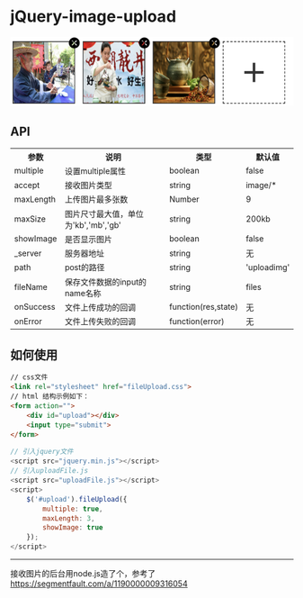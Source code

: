 # jQuery-image-upload

![](demo.png)

## API

<table>
        <tr>
            <th>参数</th>
            <th>说明</th>
            <th>类型</th>
            <th>默认值</th>
        </tr>
        <tr>
            <td>multiple</td>
            <td>设置multiple属性</td>
            <td>boolean</td>
            <td>false</td>
        </tr>
        <tr>
            <td>accept</td>
            <td>接收图片类型</td>
            <td>string</td>
            <td>image/*</td>
        </tr>
        <tr>
            <td>maxLength</td>
            <td>上传图片最多张数</td>
            <td>Number</td>
            <td>9</td>
        </tr>
        <tr>
            <td>maxSize</td>
            <td>图片尺寸最大值，单位为'kb','mb','gb'</td>
            <td>string</td>
            <td>200kb</td>
        </tr>
        <tr>
            <td>showImage</td>
            <td>是否显示图片</td>
            <td>boolean</td>
            <td>false</td>
        </tr>
        <tr>
            <td>_server</td>
            <td>服务器地址</td>
            <td>string</td>
            <td>无</td>
        </tr>
        <tr>
            <td>path</td>
            <td>post的路径</td>
            <td>string</td>
            <td>'uploadimg'</td>
        </tr>
        <tr>
            <td>fileName</td>
            <td>保存文件数据的input的name名称</td>
            <td>string</td>
            <td>files</td>
        </tr>
        <tr>
            <td>onSuccess</td>
            <td>文件上传成功的回调</td>
            <td>function(res,state)</td>
            <td>无</td>
        </tr>       
        <tr>
            <td>onError</td>
            <td>文件上传失败的回调</td>
            <td>function(error)</td>
            <td>无</td>
        </tr>       
</table>

## 如何使用


``` html
// css文件
<link rel="stylesheet" href="fileUpload.css">
// html 结构示例如下：
<form action="">
	<div id="upload"></div>
	<input type="submit">
</form>
```


``` javascript
// 引入jquery文件
<script src="jquery.min.js"></script>
// 引入uploadFile.js
<script src="uploadFile.js"></script>
<script>
	$('#upload').fileUpload({
        multiple: true,
        maxLength: 3,
        showImage: true
    });
</script>
```


******

接收图片的后台用node.js造了个，参考了<https://segmentfault.com/a/1190000009316054>